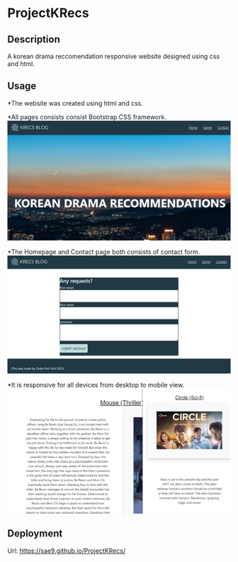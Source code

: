 # ProjectKRecs

## Description
A korean drama reccomendation responsive website designed using css and html. 



## Usage
*The website was created using html and css.

*All pages consists consist Bootstrap CSS framework. 
![see here](assets/homepage.png)

*The Homepage and Contact page both consists of contact form.
![see here](assets/contactform.png)

*It is responsive for all devices from desktop to mobile view.
![see here](assets/responsive.png)


## Deployment
Url: https://sae9.github.io/ProjectKRecs/ 

